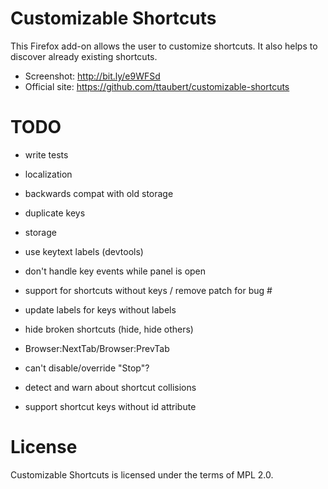 # Customizable Shortcuts

This Firefox add-on allows the user to customize shortcuts. It also helps to
discover already existing shortcuts.

- Screenshot: <http://bit.ly/e9WFSd>
- Official site: <https://github.com/ttaubert/customizable-shortcuts>

# TODO

* write tests
* localization
* backwards compat with old storage
* duplicate keys
* storage
* use keytext labels (devtools)
* don't handle key events while panel is open
* support for shortcuts without keys / remove patch for bug #
* update labels for keys without labels
* hide broken shortcuts (hide, hide others)
* Browser:NextTab/Browser:PrevTab
* can't disable/override "Stop"?

* detect and warn about shortcut collisions
* support shortcut keys without id attribute

# License

Customizable Shortcuts is licensed under the terms of MPL 2.0.
